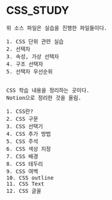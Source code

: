 # CSS_STUDY

<pre>
위 소스 파일은 실습을 진행한 파일들이다.

1. CSS 단위 관련 실습
2. 선택자
3. 속성, 가상 선택자
4. 구조 선택자
5. 선택자 우선순위

</pre>


<pre>
CSS 학습 내용을 정리하는 곳이다.
Notion으로 정리한 것을 올림.

1. CSS란?
2. CSS 구문
3. CSS 선택기
4. CSS 추가 방법
5. CSS 주석
6. CSS 색상 지정
7. CSS 배경
8. CSS 테두리
9. CSS 여백
10. CSS outline
11. CSS Text
12. CSS 글꼴

</pre>
